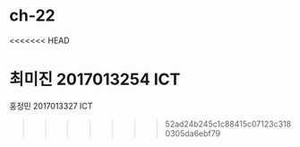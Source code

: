 # ch-22
<<<<<<< HEAD

최미진 2017013254 ICT
=======
홍정민 2017013327 ICT	
>>>>>>> 52ad24b245c1c88415c07123c3180305da6ebf79

